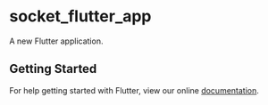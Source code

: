 # socket_flutter_app

A new Flutter application.

## Getting Started

For help getting started with Flutter, view our online
[documentation](https://flutter.io/).
